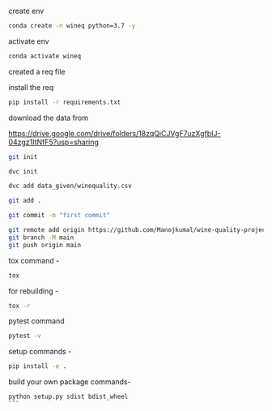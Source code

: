 create env 

```bash
conda create -n wineq python=3.7 -y
```

activate env
```bash
conda activate wineq
```

created a req file

install the req
```bash
pip install -r requirements.txt
```
download the data from 

https://drive.google.com/drive/folders/18zqQiCJVgF7uzXgfbIJ-04zgz1ItNfF5?usp=sharing

```bash
git init
```
```bash
dvc init 
```
```bash
dvc add data_given/winequality.csv
```
```bash
git add .
```
```bash
git commit -m "first commit"
```
```bash
git remote add origin https://github.com/Manojkumal/wine-quality-project-using-mlops.git
git branch -M main
git push origin main
```
tox command -
```bash
tox
```
for rebuilding -
```bash
tox -r
```
pytest command
```bash
pytest -v
```
setup commands -
```bash
pip install -e . 
```
build your own package commands-
````bash
python setup.py sdist bdist_wheel
```